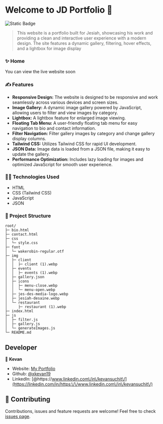 # Welcome to JD Portfolio 👋
![Static Badge](https://img.shields.io/badge/version-v1.1-blue.svg?cacheSeconds=2592000")

> This website is a portfolio built for Jesiah, showcasing his work and providing a clean and interactive user experience with a modern design. The site features a dynamic gallery, filtering, hover effects, and a lightbox for image display

### ✨ Home

You can view the live website soon

### ✍️ Features

-   **Responsive Design:** The website is designed to be responsive and work seamlessly across various devices and screen sizes.
-   **Image Gallery:** A dynamic image gallery powered by JavaScript, allowing users to filter and view images by category.
-   **Lightbox:** A lightbox feature for enlarged image viewing.
-   **Floating Tab Menu:** A user-friendly floating tab menu for easy navigation to bio and contact information.
-   **Filter Navigation:** Filter gallery images by category and change gallery display columns.
-   **Tailwind CSS:** Utilizes Tailwind CSS for rapid UI development.
-   **JSON Data:** Image data is loaded from a JSON file, making it easy to update the gallery.
-   **Performance Optimization:** Includes lazy loading for images and optimized JavaScript for smooth user experience.

### 🧑‍💻 Technologies Used

-   HTML
-   CSS (Tailwind CSS)
-   JavaScript
-   JSON

### 🧱 Project Structure
```
root/
├─ bio.html
├─ contact.html
├─ css
│  └─ style.css
├─ font
│  └─ wakerobin-regular.otf
├─ img
│  ├─ client
│  │  ├─ client (1).webp
│  ├─ events
│  │  ├─ events (1).webp
│  ├─ gallery.json
│  ├─ icons
│  │  ├─ menu-close.webp
│  │  └─ menu-open.webp
│  ├─ jes-des-media-logo.webp
│  ├─ jesiah-desaine.webp
│  └─ restaurant
│     ├─ restaurant (1).webp
├─ index.html
├─ js
│  ├─ filter.js
│  ├─ gallery.js
│  └─ generateImages.js
└─ README.md

```

## Developer

👤 **Kevan**

* Website: [My Portfolio](https://xkevan19.github.io/PortfolioV1.2)
* Github: [@xkevan19](https://github.com/xkevan19)
* LinkedIn: [@https:\/\/www.linkedin.com\/in\/kevansuchit\/](https://linkedin.com/in/https:\/\/www.linkedin.com\/in\/kevansuchit\/)

## 🤝 Contributing

Contributions, issues and feature requests are welcome! Feel free to check [issues page](https://github.com/xkevan19/JD-Portfolio/issues). 
